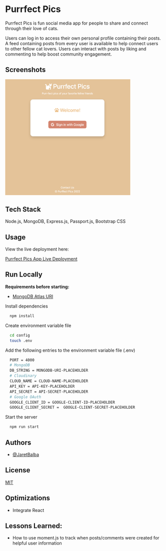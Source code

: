 # Purrfect Pics

Purrfect Pics is fun social media app for people to share and connect through their love of cats.

Users can log in to access their own personal profile containing their posts. A feed containing posts from every user is available to help connect users to other fellow cat lovers. Users can interact with posts by liking and commenting to help boost community engagement.

## Screenshots

<img src="./public/imgs/readMe.png" width="400">

## Tech Stack

Node.js, MongoDB, Express.js, Passport.js, Bootstrap CSS

## Usage

View the live deployment here:

[Purrfect Pics App Live Deployment](#)

## Run Locally

**Requirements before starting:**

- [MongoDB Atlas URI](https://www.mongodb.com/atlas/database)

Install dependencies

```bash
  npm install
```

Create environment variable file

```bash
  cd config
  touch .env
```

Add the following entries to the environment variable file (.env)

```bash
  PORT = 4000
  # MongoDB
  DB_STRING = MONGODB-URI-PLACEHOLDER
  # Cloudinary
  CLOUD_NAME = CLOUD-NAME-PLACEHOLDER
  API_KEY = API-KEY-PLACEHOLDER
  API_SECRET = API-SECRET-PLACEHOLDER
  # Google OAuth
  GOOGLE_CLIENT_ID = GOOGLE-CLIENT-ID-PLACEHOLDER
  GOOGLE_CLIENT_SECRET =  GOOGLE-CLIENT-SECRET-PLACEHOLDER
```

Start the server

```bash
  npm run start
```

## Authors

- [@JaretBalba](https://www.github.com/jaretzbalba)

## License

[MIT](https://choosealicense.com/licenses/mit/)

## Optimizations

- Integrate React

## Lessons Learned:

- How to use moment.js to track when posts/comments were created for helpful user information
